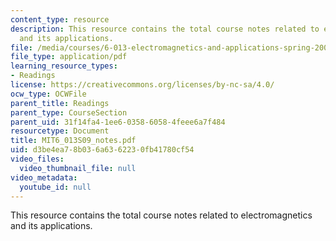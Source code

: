 ```yaml
---
content_type: resource
description: This resource contains the total course notes related to electromagnetics
  and its applications.
file: /media/courses/6-013-electromagnetics-and-applications-spring-2009/d3be4ea78b036a6362230fb41780cf54_MIT6_013S09_notes.pdf
file_type: application/pdf
learning_resource_types:
- Readings
license: https://creativecommons.org/licenses/by-nc-sa/4.0/
ocw_type: OCWFile
parent_title: Readings
parent_type: CourseSection
parent_uid: 31f14fa4-1ee6-0358-6058-4feee6a7f484
resourcetype: Document
title: MIT6_013S09_notes.pdf
uid: d3be4ea7-8b03-6a63-6223-0fb41780cf54
video_files:
  video_thumbnail_file: null
video_metadata:
  youtube_id: null
---
```

This resource contains the total course notes related to electromagnetics and its applications.